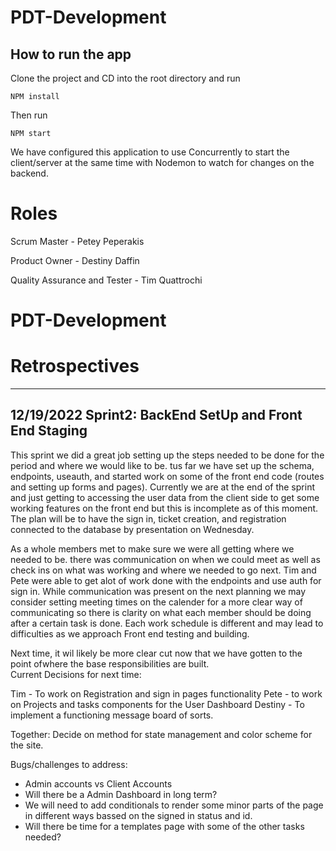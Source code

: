 # PDT-Development

## How to run the app

Clone the project and CD into the root directory and run

`NPM install`

Then run

`NPM start`

We have configured this application to use Concurrently to start the client/server at the same time
with Nodemon to watch for changes on the backend.

# Roles

Scrum Master - Petey Peperakis

Product Owner - Destiny Daffin

Quality Assurance and Tester - Tim Quattrochi

# PDT-Development


# Retrospectives #
--------------------------------------------
 12/19/2022
Sprint2: BackEnd SetUp and Front End Staging  
---------------------------------------------

This sprint we did a great job setting up the steps needed to be done for 
the period and where we would like to be. tus far we have set up  the schema, 
endpoints, useauth, and started work on  some of the front end code (routes and setting up forms and pages).  Currently  we are at the end of the sprint and just  getting to accessing the user data from  the client side to get some working features on the front end but this is incomplete as of this moment.  The plan will be to have the sign  in, ticket creation,  and registration connected to the database by presentation  on Wednesday. 

As a whole members met to make sure we were all getting where we needed to be. there was communication  on  when  we could meet as well  as check ins on  what was working and where we needed to go next.  Tim and Pete were able to get alot of work  done with the endpoints and use auth for sign in. While communication was present on the next planning we may consider setting meeting times on the calender for a more clear way of communicating so there is clarity on what each  member should be doing after a certain task  is done. Each  work  schedule is different and may lead to difficulties as we approach Front end testing and building. 

Next time, it wil likely be more clear cut now that  we have gotten to the point ofwhere the base responsibilities are built.  
Current Decisions for next time: 

Tim - To work on  Registration  and sign in pages functionality
Pete - to work on Projects and tasks components for the User Dashboard 
Destiny - To implement a functioning message board of sorts. 

Together: Decide on  method for state management and color scheme for the site. 

Bugs/challenges to address: 

- Admin accounts vs Client Accounts
- Will there be a Admin  Dashboard in  long term?
- We will need to add conditionals to render some minor parts of the page in  different ways bassed on  the signed in status and id. 
- Will there be time for a templates page with  some of the other tasks needed? 

